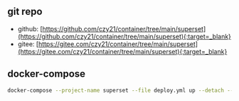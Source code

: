 ## git repo
  - github: [https://github.com/czy21/container/tree/main/superset](https://github.com/czy21/container/tree/main/superset){:target=_blank}
  - gitee: [https://gitee.com/czy21/container/tree/main/superset](https://gitee.com/czy21/container/tree/main/superset){:target=_blank}
## docker-compose
```bash
docker-compose --project-name superset --file deploy.yml up --detach --remove-orphans
```
